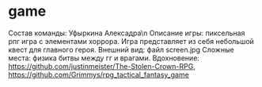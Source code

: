 # game
Состав команды: Уфыркина Алексадра\n
Описание игры: пиксельная рпг игра с элементами хоррора. Игра представляет из себя небольшой квест для главного героя.
Внешний вид: файл screen.jpg
Сложные места: физика битвы между гг и врагами.
Вдохновение: https://github.com/justinmeister/The-Stolen-Crown-RPG, https://github.com/Grimmys/rpg_tactical_fantasy_game
